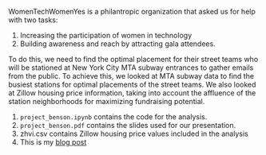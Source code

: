 WomenTechWomenYes is a philantropic organization that asked us for help with two tasks:   
1. Increasing the participation of women in technology  
2. Building awareness and reach by attracting gala attendees.  

To do this, we need to find the optimal placement for their street teams who will be stationed at New York City MTA subway entrances to gather emails from the public. To achieve this, we looked at MTA subway data to find the busiest stations for optimal placements of the street teams. We also looked at Zillow housing price information, taking into account the affluence of the station neighborhoods for maximizing fundraising potential.

1. `project_benson.ipynb` contains the code for the analysis.  
2. `project_benson.pdf` contains the slides used for our presentation.
3. zhvi.csv contains Zillow housing price values included in the analysis 
4. This is my [blog post](https://ericchan24.squarespace.com/mta-data/)



